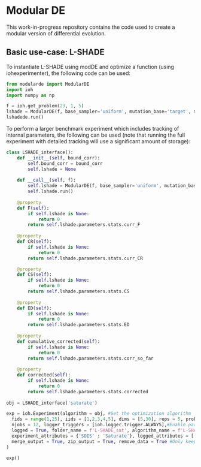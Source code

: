 # Modular DE 

This work-in-progress repository contains the code used to create a modular version of differential evolution. 

## Basic use-case: L-SHADE

To instantiate L-SHADE using modDE and optimize a function (using iohexperimenter), the following code can be used:

```python
from modularde import ModularDE
import ioh
import numpy as np

f = ioh.get_problem(23, 1, 5)
lshade = ModularDE(f, base_sampler='uniform', mutation_base='target', mutation_reference='pbest', bound_correction='expc_center', crossover='bin', shade=True, lpsr=True, initial_lambda_ = 18*5, memory_size = 6, use_archive=True, init_stats=True, adaptation_method_F='shade', adaptation_method_CR='shade')
lshadede.run()
```

To perform a larger benchmark experiment which includes tracking of internal parameters, the following can be used (note that running the full experiment with detailed tracking will use a significant amount of storage):

```python
class LSHADE_interface():
    def __init__(self, bound_corr):
        self.bound_corr = bound_corr
        self.lshade = None
        
    def __call__(self, f):
        self.lshade = ModularDE(f, base_sampler='uniform', mutation_base='target', mutation_reference='pbest', bound_correction = self.bound_corr, crossover='bin', shade=True, lpsr=True, initial_lambda_ = 18*f.meta_data.n_variables, memory_size = 6, use_archive=True, init_stats = True, adaptation_method_F='shade', adaptation_method_CR='shade')
        self.lshade.run()
        
    @property
    def F(self):
        if self.lshade is None:
            return 0
        return self.lshade.parameters.stats.curr_F
    
    @property
    def CR(self):
        if self.lshade is None:
            return 0
        return self.lshade.parameters.stats.curr_CR

    @property
    def CS(self):
        if self.lshade is None:
            return 0
        return self.lshade.parameters.stats.CS
    
    @property
    def ED(self):
        if self.lshade is None:
            return 0
        return self.lshade.parameters.stats.ED
    
    @property
    def cumulative_corrected(self):
        if self.lshade is None:
            return 0
        return self.lshade.parameters.stats.corr_so_far
    
    @property
    def corrected(self):
        if self.lshade is None:
            return 0
        return self.lshade.parameters.stats.corrected
        
obj = LSHADE_interface('saturate')

exp = ioh.Experiment(algorithm = obj, #Set the optimization algorithm
  fids = range(1,25), iids = [1,2,3,4,5], dims = [5,30], reps = 5, problem_type = 'Real', #Problem definitions
  njobs = 12, logger_triggers = [ioh.logger.trigger.ALWAYS],#Enable paralellization
  logged = True, folder_name = f'L-SHADE_sat', algorithm_name = f'L-SHADE', store_positions = True, #Logging specifications
  experiment_attributes = {'SDIS' : 'Saturate'}, logged_attributes = ['corrected', 'cumulative_corrected', 'F', 'CR', 'CS', 'ED'], #Attribute tracking
  merge_output = True, zip_output = True, remove_data = True #Only keep data as a single zip-file
)

exp()
```
